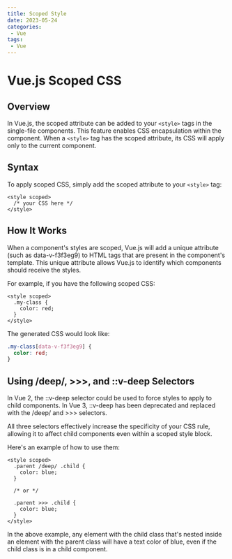 ```yaml
---
title: Scoped Style
date: 2023-05-24
categories:
 - Vue
tags:
 - Vue
---
```

# Vue.js Scoped CSS
## Overview
In Vue.js, the scoped attribute can be added to your `<style>` tags in the single-file components. This feature enables CSS encapsulation within the component. When a `<style>` tag has the scoped attribute, its CSS will apply only to the current component.

## Syntax
To apply scoped CSS, simply add the scoped attribute to your `<style>` tag:
```vue
<style scoped>
  /* your CSS here */
</style>
```

## How It Works
When a component's styles are scoped, Vue.js will add a unique attribute (such as data-v-f3f3eg9) to HTML tags that are present in the component's template. This unique attribute allows Vue.js to identify which components should receive the styles.

For example, if you have the following scoped CSS:
```vue
<style scoped>
  .my-class {
    color: red;
  }
</style>
```

The generated CSS would look like:

```css
.my-class[data-v-f3f3eg9] {
  color: red;
}
```


## Using /deep/, >>>, and ::v-deep Selectors
In Vue 2, the ::v-deep selector could be used to force styles to apply to child components. In Vue 3, ::v-deep has been deprecated and replaced with the /deep/ and >>> selectors.

All three selectors effectively increase the specificity of your CSS rule, allowing it to affect child components even within a scoped style block.

Here's an example of how to use them:

```vue
<style scoped>
  .parent /deep/ .child {
    color: blue;
  }

  /* or */

  .parent >>> .child {
    color: blue;
  }
</style>
```

In the above example, any element with the child class that's nested inside an element with the parent class will have a text color of blue, even if the child class is in a child component.
